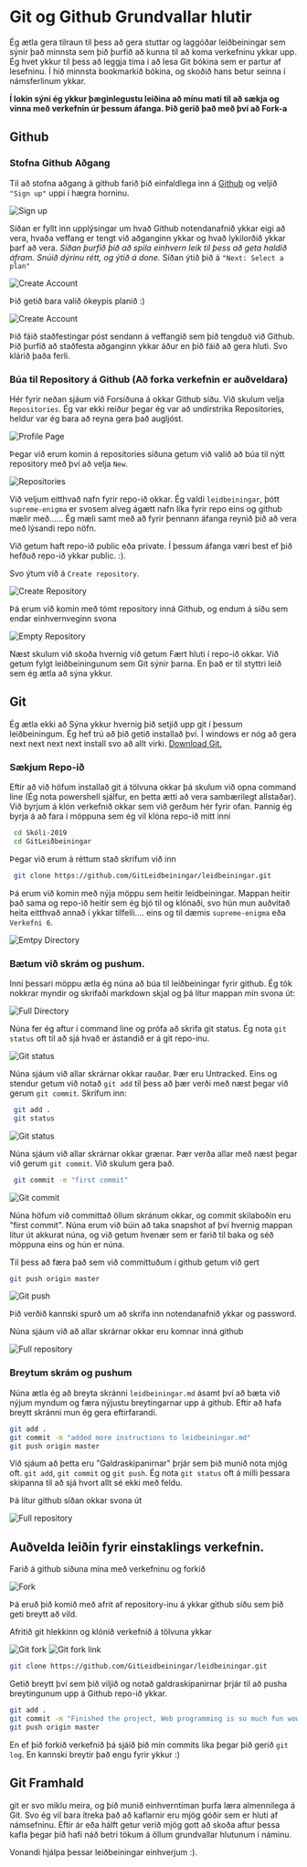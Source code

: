 # Git og Github Grundvallar hlutir

Ég ætla gera tilraun til þess að gera stuttar og laggóðar leiðbeiningar sem sýnir það minnsta sem þið þurfið að kunna til að koma verkefninu ykkar upp. Ég hvet ykkur til þess að leggja tíma í að lesa Git bókina sem er partur af lesefninu. Í hið minnsta bookmarkið bókina, og skoðið hans betur seinna í námsferlinum ykkar.

**Í lokin sýni ég ykkur þæginlegustu leiðina að mínu mati til að sækja og vinna með verkefnin úr þessum áfanga. Þið gerið það með því að Fork-a**

## Github

### Stofna Github Aðgang

Til að stofna aðgang á github farið þið einfaldlega inn á [Github](https://github.com/) og veljið `"Sign up"` uppi í hægra horninu.

![Sign up](sign-up.png)

Síðan er fyllt inn upplýsingar um hvað Github notendanafnið ykkar eigi að vera, hvaða veffang er tengt við aðganginn ykkar og hvað lykilorðið ykkar þarf að vera. *Síðan þurfið þið að spila einhvern leik til þess að geta haldið áfram. Snúið dýrinu rétt, og ýtið á done.* Síðan ýtið þið á `"Next: Select a plan"`

![Create Account](create-account.png)

Þið getið bara valið ókeypis planið :)

![Create Account](choose-plan.png)

Þið fáið staðfestingar póst sendann á veffangið sem þið tengduð við Github. Þið þurfið að staðfesta aðganginn ykkar áður en þið fáið að gera hluti. Svo klárið þaða ferli.

### Búa til Repository á Github (Að forka verkefnin er auðveldara)

Hér fyrir neðan sjáum við Forsíðuna á okkar Github síðu. Við skulum velja `Repositories`. Ég var ekki reiður þegar ég var að undirstrika Repositories, heldur var ég bara að reyna gera það augljóst.

![Profile Page](profile-page.png)

Þegar við erum komin á repositories síðuna getum við valið að búa til nýtt repository með því að velja `New`.

![Repositories](repositories.png)

Við veljum eitthvað nafn fyrir repo-ið okkar. Ég valdi `leidbeiningar`, þótt `supreme-enigma` er svosem alveg ágætt nafn líka fyrir repo eins og github mælir með...... Ég mæli samt með að fyrir þennann áfanga reynið þið að vera með lýsandi repo nöfn.

Við getum haft repo-ið public eða private. Í þessum áfanga væri best ef þið hefðuð repo-ið ykkar public. :).

Svo ýtum við á `Create repository`.

![Create Repository](create-repository.png)

Þá erum við komin með tómt repository inná Github, og endum á síðu sem endar einhvernveginn svona

![Empty Repository](empty-repository.png)

Næst skulum við skoða hvernig við getum Fært hluti í repo-ið okkar. Við getum fylgt leiðbeiningunum sem Git sýnir þarna. En það er til styttri leið sem ég ætla að sýna ykkur.  

## Git

Ég ætla ekki að Sýna ykkur hvernig þið setjið upp git í þessum leiðbeiningum. Ég hef trú að þið getið installað því. Í windows er nóg að gera next next next next install svo að allt virki. [Download Git.](https://git-scm.com/download/)

### Sækjum Repo-ið

Eftir að við höfum installað git á tölvuna okkar þá skulum við opna command line (Ég nota powershell sjálfur, en þetta ætti að vera sambærilegt allstaðar). Við byrjum á klón verkefnið okkar sem við gerðum hér fyrir ofan. Þannig ég byrja á að fara í möppuna sem ég vil klóna repo-ið mitt inní

```sh
 cd Skóli-2019
 cd GitLeiðbeiningar
 ```
Þegar við erum á réttum stað skrifum við inn
```sh
 git clone https://github.com/GitLeidbeiningar/leidbeiningar.git
 ```

Þá erum við komin með nýja möppu sem heitir leidbeiningar. Mappan heitir það sama og repo-ið heitir sem ég bjó til og klónaði, svo hún mun auðvitað heita eitthvað annað í ykkar tilfelli.... eins og til dæmis `supreme-enigma` eða `Verkefni 6`.

![Emtpy Directory](empty-directory-repository.png)

### Bætum við skrám og pushum.

Inní þessari möppu ætla ég núna að búa til leiðbeiningar fyrir github. Ég tók nokkrar myndir og skrifaði markdown skjal og þá lítur mappan mín svona út:

![Full Directory](full-directory-repository.png)

Núna fer ég aftur í command line og prófa að skrifa git status. Ég nota `git status` oft til að sjá hvað er ástandið er á git repo-inu.

![Git status](git-status-1.png)

Núna sjáum við allar skrárnar okkar rauðar. Þær eru Untracked. Eins og stendur getum við notað `git add` til þess að þær verði með næst þegar við gerum `git commit`. Skrifum inn:

```sh
 git add .
 git status
 ```

![Git status](git-status-2.png)

Núna sjáum við allar skrárnar okkar grænar. Þær verða allar með næst þegar við gerum `git commit`. Við skulum gera það.

```sh
 git commit -m "first commit"
 ```

 ![Git commit](git-commit.png)

 Núna höfum við committað öllum skránum okkar, og commit skilaboðin eru "first commit". Núna erum við búin að taka snapshot af því hvernig mappan lítur út akkurat núna, og við getum hvenær sem er farið til baka og séð möppuna eins og hún er núna.

 Til þess að færa það sem við committuðum í github getum við gert

 ```sh
 git push origin master
 ```

 ![Git push](git-push.png)

 Þið verðið kannski spurð um að skrifa inn notendanafnið ykkar og password.

 Núna sjáum við að allar skrárnar okkar eru komnar inná github

![Full repository](full-repository.png)

### Breytum skrám og pushum

Núna ætla ég að breyta skránni `leidbeiningar.md` ásamt því að bæta við nýjum myndum og færa nýjustu breytingarnar upp á github. Eftir að hafa breytt skránni mun ég gera eftirfarandi.

```sh
git add .
git commit -m "added more instructions to leidbeiningar.md"
git push origin master
```

Við sjáum að þetta eru "Galdraskipanirnar" þrjár sem þið munið nota mjög oft. `git add`, `git commit` og `git push`. Ég nota `git status` oft á milli þessara skipanna til að sjá hvort allt sé ekki með feldu.

Þá lítur github síðan okkar svona út

![Full repository](full-repository.png)

## Auðvelda leiðin fyrir einstaklings verkefnin.

Farið á github síðuna mína með verkefninu og forkið

![Fork](git-fork.png)

Þá eruð þið komið með afrit af repository-inu á ykkar github síðu sem þið geti breytt að vild.

Afritið git hlekkinn og klónið verkefnið á tölvuna ykkar

![Git fork](clone-forked-repo.png)
![Git fork link](clone-forked-repo-link.png)

```sh
git clone https://github.com/GitLeidbeiningar/leidbeiningar.git
```

Getið breytt því sem þið viljið og notað galdraskipanirnar þrjár til að pusha breytingunum upp á Github repo-ið ykkar.

```sh
git add .
git commit -m "Finished the project, Web programming is so much fun wow"
git push origin master
```

En ef þið forkið verkefnið þá sjáið þið mín commits líka þegar þið gerið `git log`. En kannski breytir það engu fyrir ykkur :)

## Git Framhald
git er svo miklu meira, og þið munið einhverntíman þurfa læra almennilega á Git. Svo ég vil bara ítreka það að kaflarnir eru mjög góðir sem er hluti af námsefninu. Eftir ár eða hálft getur verið mjög gott að skoða aftur þessa kafla þegar þið hafi náð betri tökum á öllum grundvallar hlutunum í náminu.

Vonandi hjálpa þessar leiðbeiningar einhverjum :).